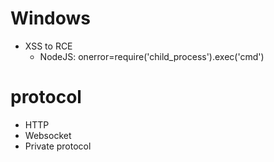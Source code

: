 # Windows
- XSS to RCE
  - NodeJS: onerror=require('child_process').exec('cmd')
  
 # protocol
 - HTTP
 - Websocket
 - Private protocol

